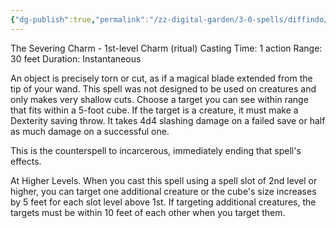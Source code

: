 ```yaml
---
{"dg-publish":true,"permalink":"/zz-digital-garden/3-0-spells/diffindo/"}
---
```


The Severing Charm - 1st-level Charm (ritual)
Casting Time: 1 action
Range: 30 feet
Duration: Instantaneous

An object is precisely torn or cut, as if a magical blade extended from the tip of your wand. This spell was not designed to be used on creatures and only makes very shallow cuts. Choose a target you can see within range that fits within a 5-foot cube. If the target is a creature, it must make a Dexterity saving throw. It takes 4d4 slashing damage on a failed save or half as much damage on a successful one.

This is the counterspell to incarcerous, immediately ending that spell's effects.

At Higher Levels. When you cast this spell using a spell slot of 2nd level or higher, you can target one additional creature or the cube's size increases by 5 feet for each slot level above 1st. If targeting additional creatures, the targets must be within 10 feet of each other when you target them.